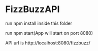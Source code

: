 # FizzBuzzAPI
run npm install inside this folder

run npm start(App will start on port 8080)

API url is http://localhost:8080/fizzbuzz/<count>
